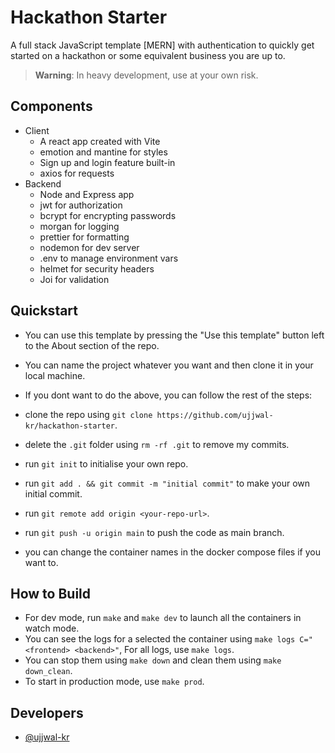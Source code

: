 # Hackathon Starter

A full stack JavaScript template [MERN] with authentication to quickly get started on a hackathon or some equivalent business you are up to.

> **Warning**:
In heavy development, use at your own risk.

## Components

- Client
    - A react app created with Vite
    - emotion and mantine for styles
    - Sign up and login feature built-in
    - axios for requests
- Backend
    - Node and Express app
    - jwt for authorization
    - bcrypt for encrypting passwords
    - morgan for logging
    - prettier for formatting
    - nodemon for dev server
    - .env to manage environment vars
    - helmet for security headers
    - Joi for validation
    
## Quickstart

- You can use this template by pressing the "Use this template" button left to the About section of the repo.
- You can name the project whatever you want and then clone it in your local machine.
- If you dont want to do the above, you can follow the rest of the steps:


- clone the repo using `git clone https://github.com/ujjwal-kr/hackathon-starter`.
- delete the `.git` folder using `rm -rf .git` to remove my commits.
- run `git init` to initialise your own repo.
- run `git add . && git commit -m "initial commit"` to make your own initial commit.
- run `git remote add origin <your-repo-url>`.
- run `git push -u origin main` to push the code as main branch.
- you can change the container names in the docker compose files if you want to. 

## How to Build
 - For dev mode, run `make` and `make dev` to launch all the containers in watch mode.
 - You can see the logs for a selected the container using `make logs C="<frontend> <backend>"`, For all logs, use `make logs`.
 - You can stop them using `make down` and clean them using `make down_clean`.
 - To start in production mode, use `make prod`.
 
## Developers
 - [@ujjwal-kr](https://github.com/ujjwal-kr)
